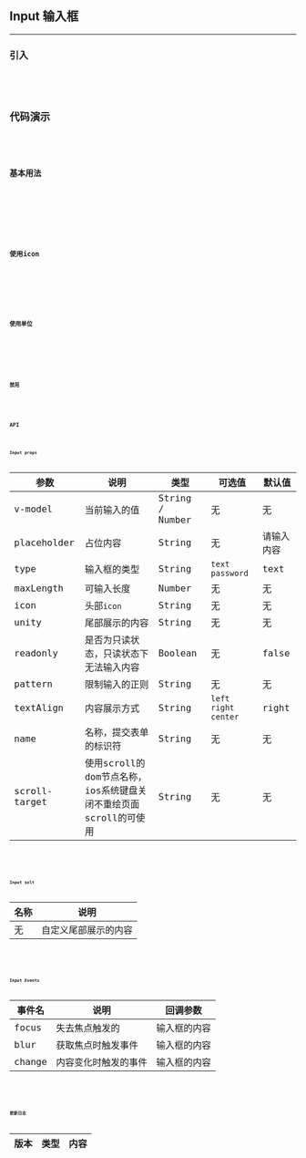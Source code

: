 <!--
 * @Author: Fone`峰
 * @Date: 2021-04-12 15:09:03
 * @LastEditors: Fone`峰
 * @LastEditTime: 2021-05-10 13:59:46
 * @Description: file content
 * @Email: qinrifeng@163.com
 * @Github: https://github.com/FoneQinrf
-->
## Input 输入框
---

<Card> 

### 引入
<Code :content="`
import { createApp } from 'vue';
import { Input } from 'vvmui';\n
const app = createApp();
app.use(Input);
`"/>

</Card>

## 代码演示
<Card> 

### 基本用法
<Code language="html" :content='`
<Input placeholder="请输入用户名" />
<Input placeholder="请输入密码" type="password" />
`'/>

</Card> 
<br>
<Card> 

### 使用icon
<Code language="html" :content='`
<Input text-align="left" placeholder="请输入用户名" icon="iconuser" />
<Input text-align="left" placeholder="请输入密码" icon="iconicon-mima" type="password" />
`'/>

</Card> 
<br>
<Card> 

### 使用单位
<Code language="html" :content='`
<Input placeholder="请输入内容" unity="元" />
`'/>

</Card> 
<br>
<Card> 

### 禁用
<Code language="html" :content='`
<Input placeholder="请输入内容" disabled />
<Input v-model="value" disabled placeholder="请输入内容" />
`'/>

</Card> 

## API

<Card>

### Input props
| 参数 | 说明 | 类型 | 可选值 | 默认值 |
|------|------------|------------|------------|------------|
| v-model  | 当前输入的值       | String / Number       | 无 | 无 |
| placeholder  |   占位内容   | String       | 无 | 请输入内容 |
| type  | 输入框的类型     | String    | `text` `password` | text |
| maxLength  | 可输入长度    | Number  | 无 | 无 |
| icon  | 头部`icon`    | String  | 无 | 无 |
| unity  |  尾部展示的内容  | String  | 无 | 无 |
| readonly  |  是否为只读状态，只读状态下无法输入内容  | Boolean  | 无 | false |
| pattern  |  限制输入的正则 | String  | 无 |无 |
| textAlign  |  内容展示方式   | String  | `left` `right` `center` | right |
| name  | 名称，提交表单的标识符    | String | 无 | 无 |
| scroll-target  | 使用scroll的dom节点名称，ios系统键盘关闭不重绘页面scroll的可使用    | String  | 无 | 无 |

</Card> 
<br>
<Card>

### Input solt
| 名称 | 说明 |
|------|------------|
| 无  | 自定义尾部展示的内容 |

</Card> 
<br>
<Card>

### Input Events
| 事件名 | 说明 | 回调参数 |
|------|------------|------------|
| focus | 失去焦点触发的 | 输入框的内容 |
| blur | 获取焦点时触发事件 | 输入框的内容 |
| change | 内容变化时触发的事件 | 输入框的内容 |

</Card> 
<br>
<Card>

### 更新日志
| 版本 |类型|内容|
|-------------|-|-|

</Card> 